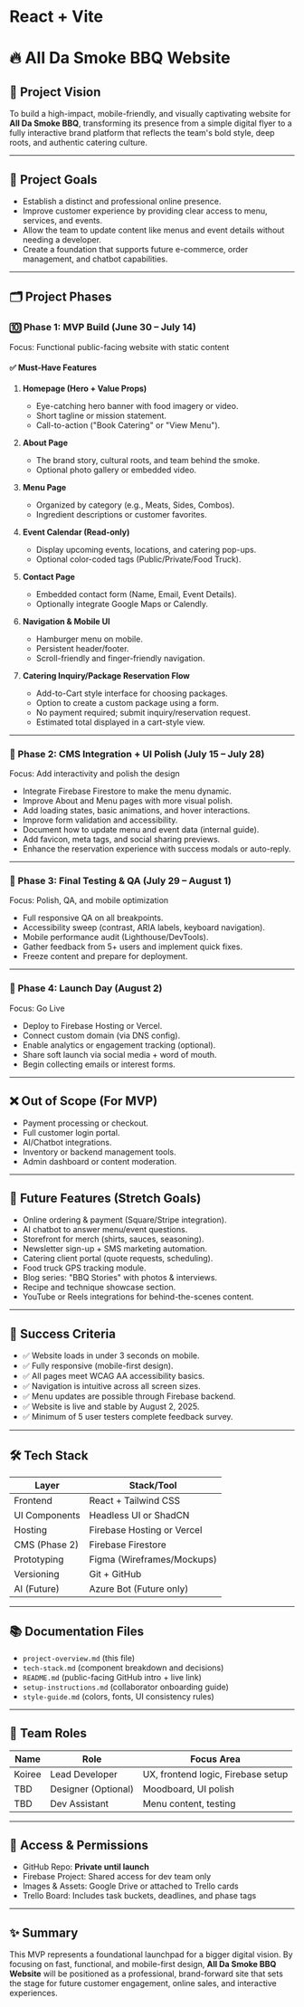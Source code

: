 # React + Vite

# 🔥 All Da Smoke BBQ Website

## 🌟 Project Vision

To build a high-impact, mobile-friendly, and visually captivating website for **All Da Smoke BBQ**, transforming its presence from a simple digital flyer to a fully interactive brand platform that reflects the team's bold style, deep roots, and authentic catering culture.

---

## 🎯 Project Goals

- Establish a distinct and professional online presence.
- Improve customer experience by providing clear access to menu, services, and events.
- Allow the team to update content like menus and event details without needing a developer.
- Create a foundation that supports future e-commerce, order management, and chatbot capabilities.

---

## 🗂️ Project Phases

### 🔟 Phase 1: MVP Build (June 30 – July 14)

Focus: Functional public-facing website with static content

#### ✅ Must-Have Features

1. **Homepage (Hero + Value Props)**

   - Eye-catching hero banner with food imagery or video.
   - Short tagline or mission statement.
   - Call-to-action ("Book Catering" or "View Menu").

2. **About Page**

   - The brand story, cultural roots, and team behind the smoke.
   - Optional photo gallery or embedded video.

3. **Menu Page**

   - Organized by category (e.g., Meats, Sides, Combos).
   - Ingredient descriptions or customer favorites.

4. **Event Calendar (Read-only)**

   - Display upcoming events, locations, and catering pop-ups.
   - Optional color-coded tags (Public/Private/Food Truck).

5. **Contact Page**

   - Embedded contact form (Name, Email, Event Details).
   - Optionally integrate Google Maps or Calendly.

6. **Navigation & Mobile UI**

   - Hamburger menu on mobile.
   - Persistent header/footer.
   - Scroll-friendly and finger-friendly navigation.

7. **Catering Inquiry/Package Reservation Flow**
   - Add-to-Cart style interface for choosing packages.
   - Option to create a custom package using a form.
   - No payment required; submit inquiry/reservation request.
   - Estimated total displayed in a cart-style view.

---

### 🧱 Phase 2: CMS Integration + UI Polish (July 15 – July 28)

Focus: Add interactivity and polish the design

- Integrate Firebase Firestore to make the menu dynamic.
- Improve About and Menu pages with more visual polish.
- Add loading states, basic animations, and hover interactions.
- Improve form validation and accessibility.
- Document how to update menu and event data (internal guide).
- Add favicon, meta tags, and social sharing previews.
- Enhance the reservation experience with success modals or auto-reply.

---

### 🧪 Phase 3: Final Testing & QA (July 29 – August 1)

Focus: Polish, QA, and mobile optimization

- Full responsive QA on all breakpoints.
- Accessibility sweep (contrast, ARIA labels, keyboard navigation).
- Mobile performance audit (Lighthouse/DevTools).
- Gather feedback from 5+ users and implement quick fixes.
- Freeze content and prepare for deployment.

---

### 🚀 Phase 4: Launch Day (August 2)

Focus: Go Live

- Deploy to Firebase Hosting or Vercel.
- Connect custom domain (via DNS config).
- Enable analytics or engagement tracking (optional).
- Share soft launch via social media + word of mouth.
- Begin collecting emails or interest forms.

---

## ❌ Out of Scope (For MVP)

- Payment processing or checkout.
- Full customer login portal.
- AI/Chatbot integrations.
- Inventory or backend management tools.
- Admin dashboard or content moderation.

---

## 🔭 Future Features (Stretch Goals)

- Online ordering & payment (Square/Stripe integration).
- AI chatbot to answer menu/event questions.
- Storefront for merch (shirts, sauces, seasoning).
- Newsletter sign-up + SMS marketing automation.
- Catering client portal (quote requests, scheduling).
- Food truck GPS tracking module.
- Blog series: "BBQ Stories" with photos & interviews.
- Recipe and technique showcase section.
- YouTube or Reels integrations for behind-the-scenes content.

---

## 🔢 Success Criteria

- ✅ Website loads in under 3 seconds on mobile.
- ✅ Fully responsive (mobile-first design).
- ✅ All pages meet WCAG AA accessibility basics.
- ✅ Navigation is intuitive across all screen sizes.
- ✅ Menu updates are possible through Firebase backend.
- ✅ Website is live and stable by August 2, 2025.
- ✅ Minimum of 5 user testers complete feedback survey.

---

## 🛠️ Tech Stack

| Layer         | Stack/Tool                 |
| ------------- | -------------------------- |
| Frontend      | React + Tailwind CSS       |
| UI Components | Headless UI or ShadCN      |
| Hosting       | Firebase Hosting or Vercel |
| CMS (Phase 2) | Firebase Firestore         |
| Prototyping   | Figma (Wireframes/Mockups) |
| Versioning    | Git + GitHub               |
| AI (Future)   | Azure Bot (Future only)    |

---

## 📚 Documentation Files

- `project-overview.md` (this file)
- `tech-stack.md` (component breakdown and decisions)
- `README.md` (public-facing GitHub intro + live link)
- `setup-instructions.md` (collaborator onboarding guide)
- `style-guide.md` (colors, fonts, UI consistency rules)

---

## 👥 Team Roles

| Name   | Role                | Focus Area                         |
| ------ | ------------------- | ---------------------------------- |
| Koiree | Lead Developer      | UX, frontend logic, Firebase setup |
| TBD    | Designer (Optional) | Moodboard, UI polish               |
| TBD    | Dev Assistant       | Menu content, testing              |

---

## 🔐 Access & Permissions

- GitHub Repo: **Private until launch**
- Firebase Project: Shared access for dev team only
- Images & Assets: Google Drive or attached to Trello cards
- Trello Board: Includes task buckets, deadlines, and phase tags

---

## ✨ Summary

This MVP represents a foundational launchpad for a bigger digital vision. By focusing on fast, functional, and mobile-first design, **All Da Smoke BBQ Website** will be positioned as a professional, brand-forward site that sets the stage for future customer engagement, online sales, and interactive experiences.
